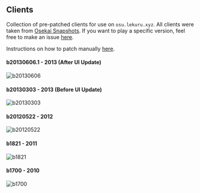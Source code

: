 
## Clients

Collection of pre-patched clients for use on `osu.lekuru.xyz`.
All clients were taken from [Osekai Snapshots](https://osekai.net/snapshots).
If you want to play a specific version, feel free to make an issue [here](https://github.com/osuTitanic/clients/issues/new/choose).

Instructions on how to patch manually [here](https://github.com/osuTitanic/clients/blob/main/PATCHING.md).

#### b20130606.1 - 2013 (After UI Update)

![b20130606](https://github.com/osuTitanic/clients/blob/main/.github/b20130606.1.jpg)

#### b20130303 - 2013 (Before UI Update)

![b20130303](https://github.com/osuTitanic/clients/blob/main/.github/b20130303.jpg)

#### b20120522 - 2012

![b20120522](https://github.com/osuTitanic/clients/blob/main/.github/b20120522.jpg)

#### b1821 - 2011

![b1821](https://raw.githubusercontent.com/osuTitanic/clients/main/.github/b1821.jpg)

#### b1700 - 2010

![b1700](https://raw.githubusercontent.com/osuTitanic/clients/main/.github/b1700.jpg)
